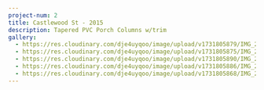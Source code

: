 ```yaml
---
project-num: 2
title: Castlewood St - 2015
description: Tapered PVC Porch Columns w/trim
gallery:
  - https://res.cloudinary.com/dje4uyqoo/image/upload/v1731805879/IMG_20191018_122825084_HDR_ylewcn.jpg
  - https://res.cloudinary.com/dje4uyqoo/image/upload/v1731805875/IMG_20191017_144512077_tfvdve.jpg
  - https://res.cloudinary.com/dje4uyqoo/image/upload/v1731805890/IMG_20191018_122851527_nhxmoy.jpg
  - https://res.cloudinary.com/dje4uyqoo/image/upload/v1731805886/IMG_20191018_122837638_plbbbx.jpg
  - https://res.cloudinary.com/dje4uyqoo/image/upload/v1731805868/IMG_20191015_134523553_fgg8jf.jpg
---
```

